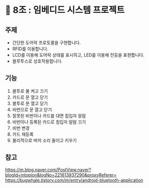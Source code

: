 # 🚪 8조 : 임베디드 시스템 프로젝트
## 주제
- 간단한 도어락 프로토콜을 구현합니다.
- RFID를 이용합니다.
- LCD를 이용해 도어락 상태를 표시하고, LED를 이용해 전등을 표현합니다.
- 블루투스로 상호작용합니다.

## 기능
1. 블투로 불 켜고 끄기
2. 카드로 문 열고 닫기
3. 블투로 문 열고 닫기
4. 비번으로 문 열고 닫기
5. 잘못된 비번이나 카드를 대면 침입자 알람
6. 비번이나 등록된 카드로 침입자 알람 끄기
7. 비번 변경
8. 카드 재등록
9. 물리적으로 버저 소리 줄이고 키우기

## 참고
https://m.blog.naver.com/PostView.naver?blogId=intopion&logNo=221613937290&proxyReferer=
https://bugwhale.tistory.com/m/entry/android-bluetooth-application
